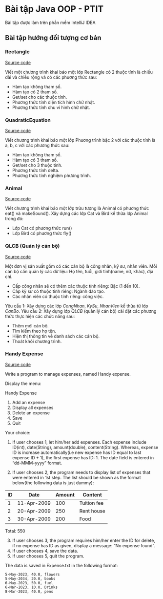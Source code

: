 # Bài tập Java OOP - PTIT
Bài tập được làm trên phần mềm IntelliJ IDEA
## Bài tập hướng đối tượng cơ bản
### Rectangle
[Source code](https://github.com/Thang58787/java_oop_ptit/tree/main/rectangle/src) 

Viết một chương trình khai báo một lớp Rectangle có 2 thuộc tính là chiều dài và chiều rộng và có các phương thức sau: 
- Hàm tạo không tham số.
- Hàm tạo có 2 tham số.
- Get/set cho các thuộc tính.
- Phương thức tính diện tích hình chữ nhật.
- Phương thức tính chu vi hình chữ nhật.
### QuadraticEquation
[Source code](https://github.com/Thang58787/java_oop_ptit/tree/main/QuadraticEquation/src) 

Viết chương trình khai báo một lớp Phương trình bậc 2 với các thuộc tính là a, b, c với các phương thức sau: 
- Hàm tạo không tham số.
- Hàm tạo có 3 tham số.
- Get/set cho 3 thuộc tính.
- Phương thức tính delta.
- Phương thức tính nghiệm phương trình.
### Animal
[Source code](https://github.com/Thang58787/java_oop_ptit/tree/main/Animal/src)

Viết chương trình khai báo một lớp trừu tượng là Animal có phương thức eat() và makeSound().
Xây dựng các lớp Cat và Bird kế thừa lớp Animal trong đó: 
- Lớp Cat có phương thức run()
- Lớp Bird có phương thức fly()
### QLCB (Quản lý cán bộ)
[Source code](https://github.com/Thang58787/java_oop_ptit/tree/main/QLCB/src) 

Một đơn vị sản xuất gồm có các cán bộ là công nhân, kỹ sư, nhân viên. Mỗi cán bộ cần quản lý các dữ liệu: Họ tên, tuổi, giới tính(name, nữ, khác), địa chỉ.
- Cấp công nhân sẽ có thêm các thuộc tính riêng: Bậc (1 đến 10).
- Cấp kỹ sư có thuộc tính riêng: Ngành đào tạo.
- Các nhân viên có thuộc tính riêng: công việc.

Yêu cầu 1: Xây dựng các lớp *CongNhan*, *KySu*, *NhanVien* kế thừa từ lớp *CanBo*.
Yêu cầu 2: Xây dựng lớp *QLCB* (quản lý cán bộ) cài đặt các phương thức thực hiện các chức năng sau:
- Thêm mới cán bộ.
- Tìm kiếm theo họ tên.
- Hiện thị thông tin về danh sách các cán bộ.
- Thoát khỏi chương trình.
### Handy Expense
[Source code](https://github.com/thangnguyen5878/java_oop_ptit/tree/main/HandyExpense/src)

Write a program to manage expenses, named Handy expense.

Display the menu:

Handy Expense

1. Add an expense
2. Display all expenses
3. Delete an expense
4. Save
5. Quit

Your choice:

1. If user chooses 1, let him/her add expenses. Each expense include ID(int), date(String), amount(double), content(String). Whereas, expense ID is increase automatically(i.e new expense has ID equal to last expense ID + 1), the first expense has ID: 1. The date field is entered in “dd-MMM-yyyy” format.

2. If user chooses 2, the program needs to display list of expenses that were entered in 1st step. The list should be shown as the format below(the following data is just dummy):

| ID  | Date        | Amount | Content     |
| --- | ----------- | ------ | ----------- |
| 1   | 11-Apr-2009 | 100    | Tuition fee |
| 2   | 20-Apr-2009 | 250    | Rent house  |
| 3   | 30-Apr-2009 | 200    | Food        |

Total: 550

3. If user chooses 3, the program requires him/her enter the ID for delete, if no expense has ID as given, display a message: “No expense found”.
4. If user chooses 4, save the data.
5. If user chooses 5, quit the program.

The data is saved in Expense.txt in the following format:

```
5-May-2023, 40.0, flowers
5-May-2034, 20.0, books
6-May-2023, 50.0, fuel
6-Mar-2023, 10.0, Drinks
8-Mar-2023, 40.0, pens
```

